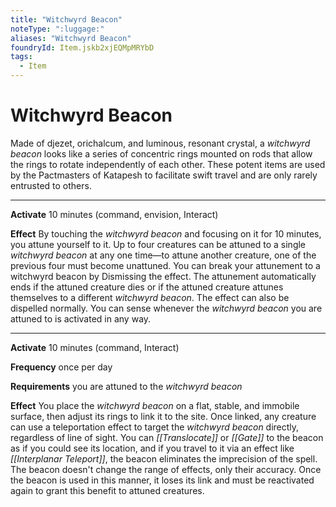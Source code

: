 ```yaml
---
title: "Witchwyrd Beacon"
noteType: ":luggage:"
aliases: "Witchwyrd Beacon"
foundryId: Item.jskb2xjEQMpMRYbD
tags:
  - Item
---
```


# Witchwyrd Beacon

Made of djezet, orichalcum, and luminous, resonant crystal, a _witchwyrd beacon_ looks like a series of concentric rings mounted on rods that allow the rings to rotate independently of each other. These potent items are used by the Pactmasters of Katapesh to facilitate swift travel and are only rarely entrusted to others.

* * *

**Activate** 10 minutes (command, envision, Interact)

**Effect** By touching the _witchwyrd beacon_ and focusing on it for 10 minutes, you attune yourself to it. Up to four creatures can be attuned to a single _witchwyrd beacon_ at any one time—to attune another creature, one of the previous four must become unattuned. You can break your attunement to a witchwyrd beacon by Dismissing the effect. The attunement automatically ends if the attuned creature dies or if the attuned creature attunes themselves to a different _witchwyrd beacon_. The effect can also be dispelled normally. You can sense whenever the _witchwyrd beacon_ you are attuned to is activated in any way.

* * *

**Activate** 10 minutes (command, Interact)

**Frequency** once per day

**Requirements** you are attuned to the _witchwyrd beacon_

**Effect** You place the _witchwyrd beacon_ on a flat, stable, and immobile surface, then adjust its rings to link it to the site. Once linked, any creature can use a teleportation effect to target the _witchwyrd beacon_ directly, regardless of line of sight. You can _[[Translocate]]_ or _[[Gate]]_ to the beacon as if you could see its location, and if you travel to it via an effect like _[[Interplanar Teleport]]_, the beacon eliminates the imprecision of the spell. The beacon doesn't change the range of effects, only their accuracy. Once the beacon is used in this manner, it loses its link and must be reactivated again to grant this benefit to attuned creatures.
